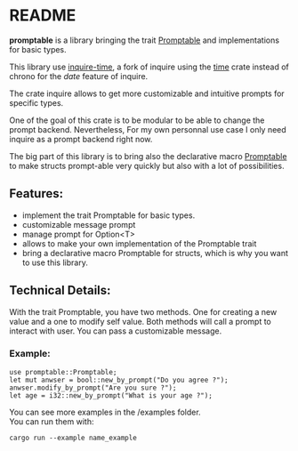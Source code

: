 # README

**promptable** is a library bringing the trait [Promptable](Promptable) and implementations for basic types.

This library use [inquire-time](https://github.com/Cyrix126/inquire-time), a fork of inquire using the [time](https://docs.rs/time/latest/time) crate instead of chrono for the *date* feature of inquire.

The crate inquire allows to get more customizable and intuitive prompts for specific types.

One of the goal of this crate is to be modular to be able to change the prompt backend. Nevertheless, For my own personnal use case I only need inquire as a prompt backend right now.

The big part of this library is to bring also the declarative macro [Promptable](promptable_derive) to make structs prompt-able very quickly but also with a lot of possibilities.


## Features:

- implement the trait Promptable for basic types.
- customizable message prompt
- manage prompt for Option\<T\>
- allows to make your own implementation of the Promptable trait
- bring a declarative macro Promptable for structs, which is why you want to use this library.


## Technical Details:

With the trait Promptable, you have two methods. One for creating a new value and a one to modify self value. Both methods will call a prompt to interact with user. You can pass a customizable message.

### Example:

```rust,no_run
use promptable::Promptable;
let mut anwser = bool::new_by_prompt("Do you agree ?");
anwser.modify_by_prompt("Are you sure ?");
let age = i32::new_by_prompt("What is your age ?");
```

You can see more examples in the /examples folder.  
You can run them with:  

```bash,ignore
cargo run --example name_example
```